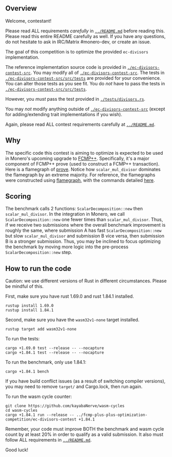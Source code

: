 ## Overview

Welcome, contestant!

Please read ALL requirements *carefully* in [`../README.md`](../README.md) before reading this.
Please read this entire README carefully as well.
If you have any questions, do not hesitate to ask in IRC/Matrix #monero-dev,
or create an issue.

The goal of this competition is to optimize the provided `ec-divisors`
implementation.

The reference implementation source code is provided in
[`./ec-divisors-contest-src`](./ec-divisors-contest-src). You may modify all of
[`./ec-divisors-contest-src`](./ec-divisors-contest-src). The tests in
[`./ec-divisors-contest-src/src/tests`](./ec-divisors-contest-src/tests) are
provided for your convenience. You can alter those tests as you see fit. You do
*not* have to pass the tests in [`./ec-divisors-contest-src/src/tests`](./ec-divisors-contest-src/src/tests).

However, you *must* pass the test provided in [`./tests/divisors.rs`](./tests/divisors.rs).

You may *not* modify anything outside of [`./ec-divisors-contest-src`](./ec-divisors-contest-src)
(except for adding/extending trait implementations if you wish).

Again, please read ALL contest requirements carefully at [`../README.md`](../README.md).

## Why

The specific code this contest is aiming to optimize is expected to be
used in Monero's upcoming upgrade to [FCMP++](https://www.getmonero.org/2024/04/27/fcmps.html).
Specifically, it's a major component of FCMP++ prove (used to construct a FCMP++
transaction). Here is a flamegraph of [prove](https://raw.githubusercontent.com/j-berman/fcmp-plus-plus/760b7784c3b77a7f43329317448fe5bcbc00dfd3/crypto/fcmps/flamegraph_prove.svg).
Notice how `scalar_mul_divisor` dominates the flamegraph by an extreme majority.
For reference, the flamegraphs were constructed using [flamegraph](https://github.com/flamegraph-rs/flamegraph),
with the commands detailed [here](https://github.com/j-berman/fcmp-plus-plus/blob/760b7784c3b77a7f43329317448fe5bcbc00dfd3/crypto/fcmps/README.md#flamegraphs).

## Scoring

The benchmark calls 2 functions: `ScalarDecomposition::new` then
`scalar_mul_divisor`. In the integration in Monero, we call
`ScalarDecomposition::new` one fewer times than `scalar_mul_divisor`. Thus, if
we receive two submissions where the overall benchmark improvement is roughly
the same, where submission A has fast `ScalarDecomposition::new` but slow
`scalar_mul_divisor` and submission B vice versa, then submission B is a
stronger submission. Thus, you may be inclined to focus optimizing the benchmark
by moving more logic into the pre-process `ScalarDecomposition::new` step.

## How to run the code

Caution: we use different versions of Rust in different circumstances. Please
be mindful of this.

First, make sure you have rust 1.69.0 and rust 1.84.1 installed.

```
rustup install 1.69.0
rustup install 1.84.1
```

Second, make sure you have the `wasm32v1-none` target installed.

```
rustup target add wasm32v1-none
```

To run the tests:

```
cargo +1.69.0 test --release -- --nocapture
cargo +1.84.1 test --release -- --nocapture
```

To run the benchmark, only use 1.84.1:

```
cargo +1.84.1 bench
```

If you have build conflict issues (as a result of switching compiler versions),
you may need to remove `target/` and Cargo.lock, then run again.

To run the wasm cycle counter:

```
git clone https://github.com/kayabaNerve/wasm-cycles
cd wasm-cycles
cargo +1.84.1 run --release -- ../fcmp-plus-plus-optimization-competition/ec-divisors-contest +1.84.1
```

Remember, your code must improve BOTH the benchmark and wasm cycle count by at
least 20% in order to qualify as a valid submission. It also must follow ALL
requirements in [`../README.md`](../README.md).

Good luck!
